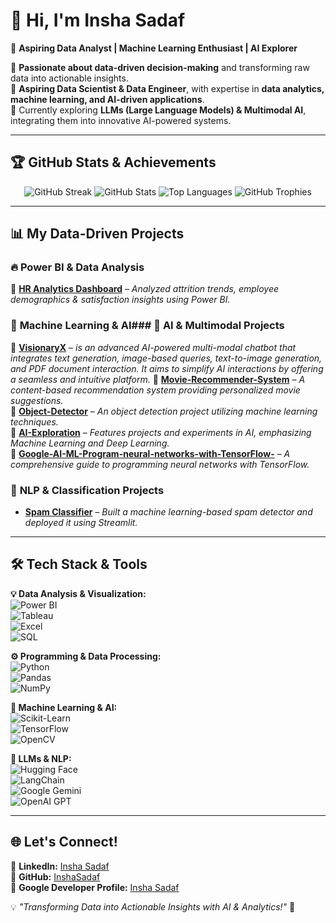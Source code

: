 # 👋 Hi, I'm Insha Sadaf  

🚀 **Aspiring Data Analyst | Machine Learning Enthusiast | AI Explorer**  

🔹 **Passionate about data-driven decision-making** and transforming raw data into actionable insights.  
🔹 **Aspiring Data Scientist & Data Engineer**, with expertise in **data analytics, machine learning, and AI-driven applications**.  
🔹 Currently exploring **LLMs (Large Language Models) & Multimodal AI**, integrating them into innovative AI-powered systems.  

---

## 🏆 **GitHub Stats & Achievements**
<p align="center">
  <img src="https://github-readme-streak-stats.herokuapp.com?user=InshaSadaf&theme=radical&hide_border=false" alt="GitHub Streak" />
  <img src="https://github-readme-stats.vercel.app/api?username=InshaSadaf&show_icons=true&theme=radical&hide_border=false&count_private=true" alt="GitHub Stats" />
  <img src="https://github-readme-stats.vercel.app/api/top-langs/?username=InshaSadaf&theme=radical&show_icons=true&hide_border=false&layout=compact" alt="Top Languages" />
  <img src="https://github-profile-trophy.vercel.app/?username=InshaSadaf&theme=radical&no-frame=true&margin-w=15" alt="GitHub Trophies" />
</p>


---

## 📊 **My Data-Driven Projects**

### 🔥 **Power BI & Data Analysis**
📌 [**HR Analytics Dashboard**](https://github.com/InshaSadaf/HR-Data-Analysis-PowerBI) – *Analyzed attrition trends, employee demographics & satisfaction insights using Power BI.*
  
### 🤖 **Machine Learning & AI**### 🌟 **AI & Multimodal Projects**
📌 [**VisionaryX**](https://github.com/InshaSadaf/-LLM-Multimodal) – *is an advanced AI-powered multi-modal chatbot that integrates text generation, image-based queries, text-to-image generation, and PDF document interaction. It aims to simplify AI interactions by offering a seamless and intuitive platform.*
📌 [**Movie-Recommender-System**](https://github.com/InshaSadaf/Movie-Recommender-System) – *A content-based recommendation system providing personalized movie suggestions.*  
📌 [**Object-Detector**](https://github.com/InshaSadaf/Object-Detector) – *An object detection project utilizing machine learning techniques.*  
📌 [**AI-Exploration**](https://github.com/InshaSadaf/AI-Exploration) – *Features projects and experiments in AI, emphasizing Machine Learning and Deep Learning.*  
📌 [**Google-AI-ML-Program-neural-networks-with-TensorFlow-**](https://github.com/InshaSadaf/Google-AI-ML-Program-neural-networks-with-TensorFlow-) – *A comprehensive guide to programming neural networks with TensorFlow.*  

### 📩 **NLP & Classification Projects**
- [**Spam Classifier**](https://github.com/InshaSadaf/Spam-Classifier) – *Built a machine learning-based spam detector and deployed it using Streamlit.*


---

## 🛠 **Tech Stack & Tools**
**💡 Data Analysis & Visualization:**  
![Power BI](https://img.shields.io/badge/Power%20BI-F2C811?style=flat-square&logo=powerbi&logoColor=black)  
![Tableau](https://img.shields.io/badge/Tableau-E97627?style=flat-square&logo=tableau&logoColor=white)  
![Excel](https://img.shields.io/badge/Microsoft%20Excel-217346?style=flat-square&logo=microsoft-excel&logoColor=white)  
![SQL](https://img.shields.io/badge/SQL-4479A1?style=flat-square&logo=postgresql&logoColor=white)  

**⚙️ Programming & Data Processing:**  
![Python](https://img.shields.io/badge/Python-3776AB?style=flat-square&logo=python&logoColor=white)  
![Pandas](https://img.shields.io/badge/Pandas-150458?style=flat-square&logo=pandas&logoColor=white)  
![NumPy](https://img.shields.io/badge/NumPy-013243?style=flat-square&logo=numpy&logoColor=white)  

**🤖 Machine Learning & AI:**  
![Scikit-Learn](https://img.shields.io/badge/Scikit--Learn-F7931E?style=flat-square&logo=scikit-learn&logoColor=white)  
![TensorFlow](https://img.shields.io/badge/TensorFlow-FF6F00?style=flat-square&logo=tensorflow&logoColor=white)  
![OpenCV](https://img.shields.io/badge/OpenCV-5C3EE8?style=flat-square&logo=opencv&logoColor=white)  

**🧠 LLMs & NLP:**  
![Hugging Face](https://img.shields.io/badge/Hugging%20Face-FFD65E?style=flat-square&logo=huggingface&logoColor=black)  
![LangChain](https://img.shields.io/badge/LangChain-FFD43B?style=flat-square&logo=langchain&logoColor=black)  
![Google Gemini](https://img.shields.io/badge/Google%20Gemini-4285F4?style=flat-square&logo=google&logoColor=white)  
![OpenAI GPT](https://img.shields.io/badge/OpenAI%20GPT-412991?style=flat-square&logo=openai&logoColor=white)  

---

## 🌐 **Let's Connect!**
📌 **LinkedIn:** [Insha Sadaf](https://www.linkedin.com/in/insha-sadaf/)  
📌 **GitHub:** [InshaSadaf](https://github.com/InshaSadaf)  
📌 **Google Developer Profile:** [Insha Sadaf](https://developers.google.com/profile/u/103358795421327746385)  

💡 *"Transforming Data into Actionable Insights with AI & Analytics!"* 🚀
